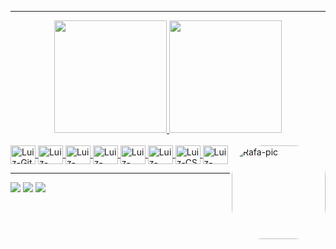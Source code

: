<hr>
<div align="center">
  <a href="https://github.com/LuizHenriquedez">
  <img height="180em" src="https://github-readme-stats.vercel.app/api?username=LuizHenriquedez&show_icons=true&theme=vision-friendly-dark&include_all_commits=true&count_private=true"/>
  <img height="180em" src="https://github-readme-stats.vercel.app/api/top-langs/?username=LuizHenriquedez&layout=compact&langs_count=7&theme=vision-friendly-dark"/>
</div>

  <div style="display: inline_block"><br>  
  <img align="center" alt="Luiz-Git" height="30" width="40" src="https://cdn.discordapp.com/attachments/1024155692338253904/1024155774462742599/git.svg">
  <img align="center" alt="Luiz-Html" height="30" width="40" src="https://cdn.discordapp.com/attachments/1024155692338253904/1024156510445633567/html5.svg">  
  <img align="center" alt="Luiz-css3" height="30" width="40" src="https://cdn.discordapp.com/attachments/1024155692338253904/1024159747542364211/css3.svg">
  <img align="center" alt="Luiz-VScode" height="30" width="40" src="https://cdn.discordapp.com/attachments/1024155692338253904/1024167168205668383/visualstudiocode.svg">
  <img align="center" alt="Luiz-Python" height="30" width="40" src="https://cdn.discordapp.com/attachments/1024155692338253904/1024156740780052500/python.svg"> 
  <img align="center" alt="Luiz-Bash" height="30" width="40" src="https://cdn.discordapp.com/attachments/1024155692338253904/1024158747221835796/gnubash.svg">
  <img align="center" alt="Luiz-CS" height="30" width="40" src="https://cdn.discordapp.com/attachments/1024155692338253904/1024158599750107136/counterstrike.svg">
  <img align="center" alt="Luiz-Linux" height="30" width="40" src="https://cdn.discordapp.com/attachments/1024155692338253904/1024159155424079892/linux.svg">
<img align="right" alt="Rafa-pic" height="150" style="border-radius:50px;"
 src="https://cdn.discordapp.com/attachments/1024155692338253904/1024160410062032936/github.svg">    
</div>

  
<hr>
  
  
<div>   
    <a href="https://instagram.com/luizhenriqueedez" target="_blank"><img src="https://img.shields.io/badge/-Instagram-%23E4405F?style=for-the-badge&logo=instagram&logoColor=white" target="_blank"></a>
    <a href = "luizcostaaraujo110@gmail.com"><img src="https://img.shields.io/badge/-Gmail-%23333?style=for-the-badge&logo=gmail&logoColor=white" target="_blank"></a>
  <a href="https://steamcommunity.com/id/LuizHenriquedez/" target="_blank"><img src="https://img.shields.io/badge/Steam-000000?style=for-the-badge&logo=steam&logoColor=white"></a>

</div>
  	
  
  
